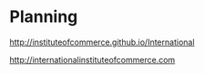 # Planning

http://instituteofcommerce.github.io/International

http://internationalinstituteofcommerce.com
